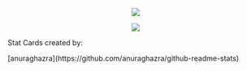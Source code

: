 <!--
**ModiFir3/ModiFir3** is a ✨ _special_ ✨ repository because its `README.md` (this file) appears on your GitHub profile.

Here are some ideas to get you started:

- 🔭 I’m currently working on ...
- 🌱 I’m currently learning ...
- 👯 I’m looking to collaborate on ...
- 🤔 I’m looking for help with ...
- 💬 Ask me about ...
- 📫 How to reach me: ...
- 😄 Pronouns: ...
- ⚡ Fun fact: ...
-->
<p align="center">
  <img src="https://github-readme-stats.vercel.app/api?username=ModiFir3&theme=radical" /> 
</p>

<p align="center">
  <img src="https://github-readme-stats.vercel.app/api/top-langs/?username=ModiFir3&&layout=compact&theme=radical" /> 
</p>

<p>
Stat Cards created by:
</p>

<p>
[anuraghazra](https://github.com/anuraghazra/github-readme-stats)
</p>
